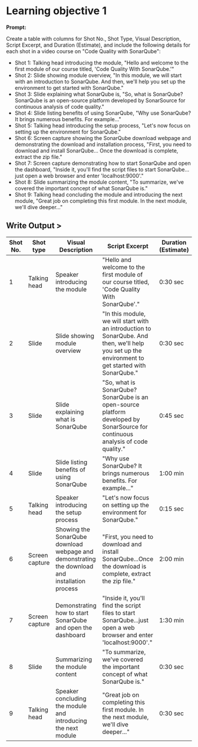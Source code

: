 # Learning objective 1

**Prompt:**

Create a table with columns for Shot No., Shot Type, Visual Description, Script Excerpt, and Duration (Estimate), and include the following details for each shot in a video course on "Code Quality with SonarQube":

- Shot 1: Talking head introducing the module, "Hello and welcome to the first module of our course titled, 'Code Quality With SonarQube.'"
- Shot 2: Slide showing module overview, "In this module, we will start with an introduction to SonarQube. And then, we'll help you set up the environment to get started with SonarQube."
- Shot 3: Slide explaining what SonarQube is, "So, what is SonarQube? SonarQube is an open-source platform developed by SonarSource for continuous analysis of code quality."
- Shot 4: Slide listing benefits of using SonarQube, "Why use SonarQube? It brings numerous benefits. For example..."
- Shot 5: Talking head introducing the setup process, "Let's now focus on setting up the environment for SonarQube."
- Shot 6: Screen capture showing the SonarQube download webpage and demonstrating the download and installation process, "First, you need to download and install SonarQube... Once the download is complete, extract the zip file."
- Shot 7: Screen capture demonstrating how to start SonarQube and open the dashboard, "Inside it, you'll find the script files to start SonarQube... just open a web browser and enter 'localhost:9000'."
- Shot 8: Slide summarizing the module content, "To summarize, we've covered the important concept of what SonarQube is."
- Shot 9: Talking head concluding the module and introducing the next module, "Great job on completing this first module. In the next module, we'll dive deeper..."


## Write Output >



| Shot No. | Shot type | Visual Description | Script Excerpt | Duration (Estimate) |
| --- | --- | --- | --- | --- |
| 1 | Talking head | Speaker introducing the module | "Hello and welcome to the first module of our course titled, 'Code Quality With SonarQube'." | 0:30 sec |
| 2 | Slide | Slide showing module overview | "In this module, we will start with an introduction to SonarQube. And then, we'll help you set up the environment to get started with SonarQube." | 0:30 sec |
| 3 | Slide | Slide explaining what is SonarQube | "So, what is SonarQube? SonarQube is an open-source platform developed by SonarSource for continuous analysis of code quality." | 0:45 sec |
| 4 | Slide | Slide listing benefits of using SonarQube | "Why use SonarQube? It brings numerous benefits. For example..." | 1:00 min |
| 5 | Talking head | Speaker introducing the setup process | "Let's now focus on setting up the environment for SonarQube." | 0:15 sec |
| 6 | Screen capture | Showing the SonarQube download webpage and demonstrating the download and installation process | "First, you need to download and install SonarQube...Once the download is complete, extract the zip file." | 2:00 min |
| 7 | Screen capture | Demonstrating how to start SonarQube and open the dashboard | "Inside it, you'll find the script files to start SonarQube...just open a web browser and enter 'localhost:9000'." | 1:30 min |
| 8 | Slide | Summarizing the module content | "To summarize, we've covered the important concept of what SonarQube is." | 0:30 sec |
| 9 | Talking head | Speaker concluding the module and introducing the next module | "Great job on completing this first module. In the next module, we'll dive deeper..." | 0:30 sec |
